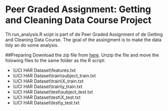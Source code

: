 # Peer Graded Assignment: Getting and Cleaning Data Course Project
Th run_analysis.R scipt is part of de Peer Graded Assignment of de Getting and Cleaning Data Course. The goal of the assingment is to make the data tidy an do some analysis.

##Preparing
Download the zip file from <a href="https://d396qusza40orc.cloudfront.net/getdata%2Fprojectfiles%2FUCI%20HAR%20Dataset.zip">here</a>. Unzip the file and move the folowing files to the same folder as the R script:
<ul>
  <li>\UCI HAR Dataset\features.txt</li>
  <li>\UCI HAR Dataset\train\subject_train.txt</li>  
  <li>\UCI HAR Dataset\train\X_train.txt</li>
  <li>\UCI HAR Dataset\train\y_train.txt</li>
  <li>\UCI HAR Dataset\test\subject_test.txt</li>
  <li>\UCI HAR Dataset\test\X_test.txt</li>
 	<li>\UCI HAR Dataset\test\y_test.txt</li>
</ul>

